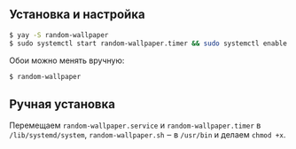 ## Установка и настройка

```zsh
$ yay -S random-wallpaper
$ sudo systemctl start random-wallpaper.timer && sudo systemctl enable random-wallpaper.timer
```

Обои можно менять вручную:

```zsh
$ random-wallpaper
```

## Ручная установка

Перемещаем `random-wallpaper.service` и `random-wallpaper.timer` в `/lib/systemd/system`, `random-wallpaper.sh` ‒ в `/usr/bin` и делаем `chmod +x`.
